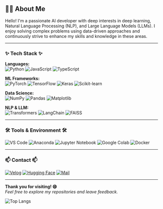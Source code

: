 ## 🙋‍♂️ About Me
Hello! I'm a passionate AI developer with deep interests in deep learning, Natural Language Processing (NLP), and Large Language Models (LLMs). I enjoy solving complex problems using data-driven approaches and continuously strive to enhance my skills and knowledge in these areas.

---

### ✨ Tech Stack ✨

**Languages:**  
![Python](https://img.shields.io/badge/Python-3776AB?style=for-the-badge&logo=python&logoColor=white) ![JavaScript](https://img.shields.io/badge/JavaScript-F7DF1E?style=for-the-badge&logo=javascript&logoColor=black) ![TypeScript](https://img.shields.io/badge/TypeScript-3178C6?style=for-the-badge&logo=typescript&logoColor=white)

**ML Frameworks:**  
![PyTorch](https://img.shields.io/badge/PyTorch-EE4C2C?style=for-the-badge&logo=PyTorch&logoColor=white) ![TensorFlow](https://img.shields.io/badge/TensorFlow-FF6F00?style=for-the-badge&logo=TensorFlow&logoColor=white) ![Keras](https://img.shields.io/badge/Keras-D00000?style=for-the-badge&logo=Keras&logoColor=white) ![Scikit-learn](https://img.shields.io/badge/scikit--learn-F7931E?style=for-the-badge&logo=scikit-learn&logoColor=white)

**Data Science:**  
![NumPy](https://img.shields.io/badge/NumPy-013243?style=for-the-badge&logo=NumPy&logoColor=white) ![Pandas](https://img.shields.io/badge/Pandas-150458?style=for-the-badge&logo=Pandas&logoColor=white) ![Matplotlib](https://img.shields.io/badge/Matplotlib-11557C?style=for-the-badge&logo=Matplotlib&logoColor=white)

**NLP & LLM:**  
![Transformers](https://img.shields.io/badge/Transformers-FFD21F?style=for-the-badge&logo=huggingface&logoColor=white) ![LangChain](https://img.shields.io/badge/LangChain-0F1011?style=for-the-badge&logoColor=white) ![FAISS](https://img.shields.io/badge/FAISS-FFD43B?style=for-the-badge&logoColor=black)

---

### 🛠 Tools & Environment 🛠

![VS Code](https://img.shields.io/badge/VS%20Code-007ACC?style=for-the-badge&logo=VisualStudioCode&logoColor=white) ![Anaconda](https://img.shields.io/badge/Anaconda-44A833?style=for-the-badge&logo=Anaconda&logoColor=white) ![Jupyter Notebook](https://img.shields.io/badge/Jupyter-F37626?style=for-the-badge&logo=Jupyter&logoColor=white) ![Google Colab](https://img.shields.io/badge/Google%20Colab-F9AB00?style=for-the-badge&logo=googlecolab&logoColor=white) ![Docker](https://img.shields.io/badge/Docker-2496ED?style=for-the-badge&logo=Docker&logoColor=white)

---

### 📫 Contact 📫

[![Velog](https://img.shields.io/badge/Velog-20C997?style=for-the-badge&logo=Velog&logoColor=white)](https://velog.io/@khko99/posts) [![Hugging Face](https://img.shields.io/badge/Hugging%20Face-FFD21F?style=for-the-badge&logo=huggingface&logoColor=white)](https://huggingface.co/khko99) [![Mail](https://img.shields.io/badge/Mail-D14836?style=for-the-badge&logo=gmail&logoColor=white)](mailto:khko99@inha.edu)

---

**Thank you for visiting! 😄**  
*Feel free to explore my repositories and leave feedback.*

![Top Langs](https://github-readme-stats.vercel.app/api/top-langs/?username=ghko99&layout=compact)
